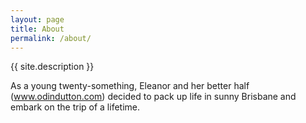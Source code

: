 ```yaml
---
layout: page
title: About
permalink: /about/
---
```


{{ site.description }}

As a young twenty-something, Eleanor and her better half (www.odindutton.com) decided to pack up life in sunny Brisbane and embark on the trip of a lifetime.
